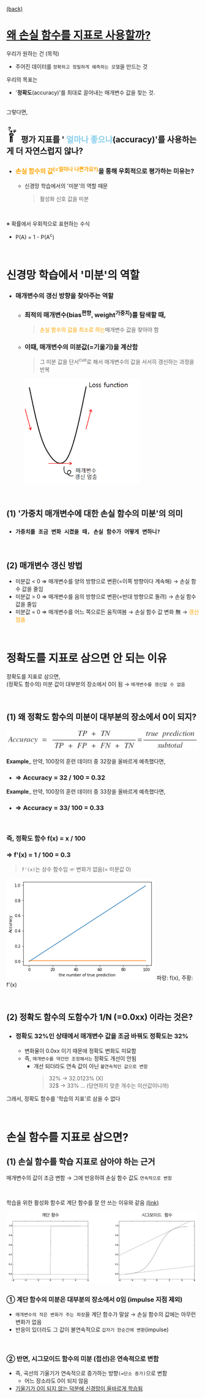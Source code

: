 [(back)](https://github.com/DoranLyong/DL_coding_master/tree/master/Self_tutorial/3_learning/MNIST_learning/2_loss_function)

# [왜 손실 함수를 지표로 사용할까?](https://blog.naver.com/cheeryun/221387314571)

우리가 원하는 건 (목적)
* 주어진 데이터를 ```정확하고 정밀하게 예측하는 모델```을 만드는 것

우리의 목표는 
* '<b>정확도</b>(accuracy)'를 최대로 끌어내는 매개변수 값을 찾는 것.

<br/>
그렇다면,

## <img src="6_but_why.png" width=33> 평가 지표를 '<span style="color:skyblue"> 얼마나 좋으냐</span>(accuracy)'를 사용하는게 더 자연스럽지 않나? <br/>
* ### <span style="color:orange">손실 함수의 값<sup>(=얼마나 나쁜가요?)</span>을 통해 우회적으로 평가하는 미유는?
    * 신경망 학습에서의 '미분'의 역할 때문 
        > 활성화 신호 값을 미분 

<br/>

※ 확률에서 우회적으로 표현하는 수식 
* P(A) = 1 - P(A<sup>c</sup>)

<br/>

# 신경망 학습에서 '미분'의 역할 
* ### 매개변수의 갱신 방향을 찾아주는 역할 

    * ### 최적의 매개변수(bias<sup>편향</sup>, weight<sup>가중치</sup>)를 탐색할 때, <br/>
        > <span style="color:orange">손실 함수의 값을 최소로 하는</span>매개변수 값을 찾아야 함  
    * ### 이때, 매개변수의 미분값(=기울기)을 계산함
        > 그 미분 값을 단서<sup>cue</sup>로 해서 매개변수의 값을 서서히 갱신하는 과정을 반복 

        <img src="loss_func.png" width=300>

<br/>

## (1) '가중치 매개변수에 대한 손실 함수의 미분'의 의미 
* ### ```가중치를 조금 변화 시켰을 때, 손실 함수가 어떻게 변하니?```

<br/>

## (2) 매개변수 갱신 방법 
* 미분값 < 0  ⇒ 매개변수를 양의 방향으로 변환(=이쪽 방향이다 계속해) → 손실 함수 값을 줄임
* 미분값 > 0  ⇒ 매개변수를 음의 방향으로 변환(=반대 방향으로 돌려) → 손실 함수 값을 줄임 
* 미분값 = 0 ⇒  매개변수를 어느 쪽으로든 움직여봄 → 손실 함수 값 변화 無 →  <span style="color:orange">갱신 멈춤 </span>

<br/>

# 정확도를 지표로 삼으면 안 되는 이유 
정확도를 지표로 삼으면, <br/>
(정확도 함수의) 미분 값이 대부분의 장소에서 0이 됨 → ```매개변수를 갱신할 수 없음```

<br/>

## (1) 왜 정확도 함수의 미분이 대부분의 장소에서 0이 되지?

<img src="accuracy.png" >

<b>Example</b>_ 만약, 100장의 훈련 데이터 중 32장을 올바르게 예측했다면, 
* ### ⇒ Accuracy = 32 / 100 = 0.32 

<b>Example</b>_ 만약, 100장의 훈련 데이터 중 33장을 올바르게 예측했다면, 
*  ### ⇒ Accuracy = 33/ 100 = 0.33 

<br/>

### 즉, 정확도 함수 f(x) = x / 100 

### ⇒ f'(x) = 1 / 100 = 0.3
> ```f'(x)```는 상수 함수임 ☞ 변화가 없음(= 미분값 0) 

<img src="acc_func.png"> 파랑: f(x), 주황: f'(x)

<br/>

## (2) 정확도 함수의 도함수가 1/N (=0.0xx) 이라는 것은?
* ### 정확도 32%인 상태에서 매개변수 값을 조금 바꿔도 정확도는 32% 
    * 변화율이 0.0xx 이기 때문에 정확도 변화도 미묘함 
    * 즉, ```매개변수를 약간만 조정해서는``` 정확도 개선이 안됨 
        * 개선 되더라도 연속 값이 아닌 ```불연속적인 값으로 변함```
            > 32% → 32.0123% (X) <br/>
            > 32$ → 33% ... (당연하지 맞춘 개수는 이산값이니까)

그래서, 정확도 함수를 '학습의 지표'르 삼을 수 없다

<br/>

# 손실 함수를 지표로 삼으면? 

## (1) 손실 함수를 학습 지표로 삼아야 하는 근거 
매개변수의 값이 조금 변함 → 그에 반응하여 손실 함수 값도 ```연속적으로 변함```

<br/>

학습을 위한 활성화 함수로 계단 함수를 잘 안 쓰는 이유와 같음 [(link)](https://blog.naver.com/cheeryun/221340311478)

<img src="activate.png" width=500>

### ① 계단 함수의 미분은 대부분의 장소에서 0임 (impulse 지점 제외) 
* ```매개변수의 작은 변화가 주는 파장```을 계단 함수가 말살 → 손실 함수의 값에는 아무런 변화가 없음 
* 반응이 있더라도 그 값이 불연속적으로 ```갑자기 한순간에 변환```(impulse)

<br/>

### ② 반면, 시그모이드 함수의 미분 (접선)은 연속적으로 변함 
* 즉, 곡선의 기울기가 연속적으로 증가하는 방향```(=단소 증가)```으로 변함 
    * 어느 장소라도 0이 되지 않음 
* [기울기가 0이 되지 않는 덕분에 신경망이 올바르게 학습됨](https://blog.naver.com/cheeryun/221340311478)